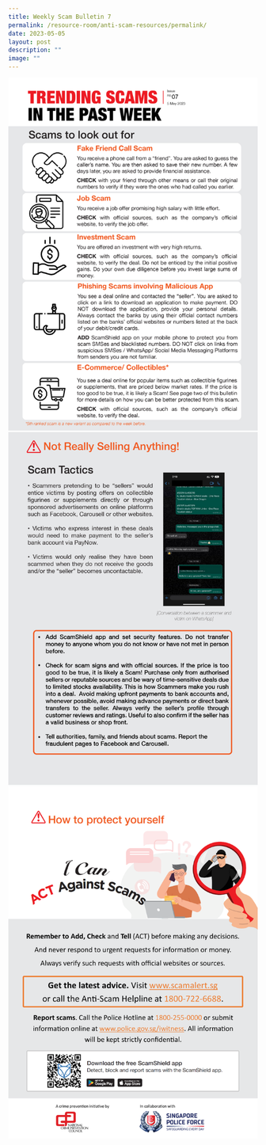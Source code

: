 ```yaml
---
title: Weekly Scam Bulletin 7
permalink: /resource-room/anti-scam-resources/permalink/
date: 2023-05-05
layout: post
description: ""
image: ""
---
```

![Weekly Bulletin Issue 7 - Scams to look out for](/images/SPEO%20Weekly%20Bulletin/wsb-07-01.jpg)
![Weekly Bulletin Issue 7 - Scam Tactics](/images/SPEO%20Weekly%20Bulletin/wsb-07-02.jpg)
![Weekly Bulletin Issue 7 - How to protect yourself](/images/SPEO%20Weekly%20Bulletin/weekly%20scams%20bulletin%20issue%2011%20(finalised%20copy)_003.png)